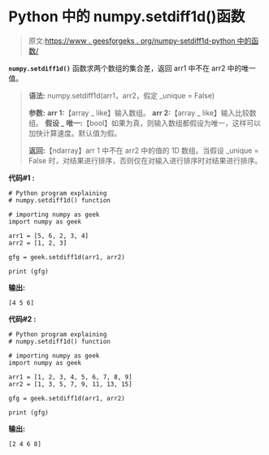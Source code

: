 # Python 中的 numpy.setdiff1d()函数

> 原文:[https://www . geesforgeks . org/numpy-setdiff1d-python 中的函数/](https://www.geeksforgeeks.org/numpy-setdiff1d-function-in-python/)

**`numpy.setdiff1d()`** 函数求两个数组的集合差，返回 arr1 中不在 arr2 中的唯一值。

> **语法:** numpy.setdiff1d(arr1，arr2，假定 _unique = False)
> 
> **参数:**
> **arr 1:**【array _ like】输入数组。
> **arr 2:**【array _ like】输入比较数组。
> **假设 _ 唯一:**【bool】如果为真，则输入数组都假设为唯一，这样可以加快计算速度。默认值为假。
> 
> **返回:**【ndarray】arr 1 中不在 arr2 中的值的 1D 数组。当假设 _unique = False 时，对结果进行排序，否则仅在对输入进行排序时对结果进行排序。

**代码#1 :**

```
# Python program explaining
# numpy.setdiff1d() function

# importing numpy as geek 
import numpy as geek 

arr1 = [5, 6, 2, 3, 4]
arr2 = [1, 2, 3]

gfg = geek.setdiff1d(arr1, arr2)

print (gfg)
```

**输出:**

```
[4 5 6]

```

**代码#2 :**

```
# Python program explaining
# numpy.setdiff1d() function

# importing numpy as geek 
import numpy as geek 

arr1 = [1, 2, 3, 4, 5, 6, 7, 8, 9]
arr2 = [1, 3, 5, 7, 9, 11, 13, 15]

gfg = geek.setdiff1d(arr1, arr2)

print (gfg)
```

**输出:**

```
[2 4 6 8]

```